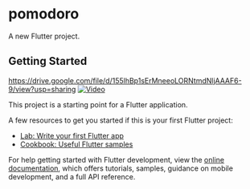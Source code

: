 # pomodoro

A new Flutter project.

## Getting Started
https://drive.google.com/file/d/155lhBp1sErMneeoLORNtmdNljAAAF6-9/view?usp=sharing
[![Video](https://www.example.com/your-image-link.jpg)](https://drive.google.com/file/d/155lhBp1sErMneeoLORNtmdNljAAAF6-9/view?usp=sharing)


This project is a starting point for a Flutter application.

A few resources to get you started if this is your first Flutter project:

- [Lab: Write your first Flutter app](https://docs.flutter.dev/get-started/codelab)
- [Cookbook: Useful Flutter samples](https://docs.flutter.dev/cookbook)

For help getting started with Flutter development, view the
[online documentation](https://docs.flutter.dev/), which offers tutorials,
samples, guidance on mobile development, and a full API reference.
